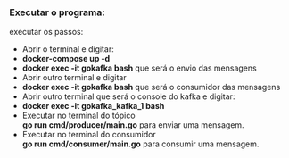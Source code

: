 ### Executar o programa:
executar os passos:<br/>
- Abrir o terminal e digitar:
- **docker-compose up -d**
- **docker exec -it gokafka bash** que será o envio das mensagens
- Abrir outro terminal e digitar
- **docker exec -it gokafka bash** que será o consumidor das mensagens
- Abrir outro terminal que será o console do kafka e digitar:
- **docker exec -it gokafka_kafka_1 bash**
- Executar no terminal do tópico<br/>
**go run cmd/producer/main.go** para enviar uma mensagem.<br/>
- Executar no terminal do consumidor<br/>
**go run cmd/consumer/main.go** para consumir uma mensagem.

